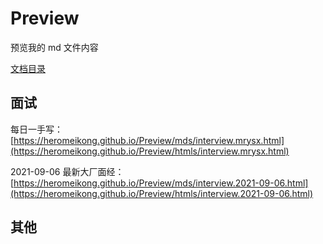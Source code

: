 # Preview

预览我的 md 文件内容

[文档目录](https://heromeikong.github.io/Preview/)

## 面试

每日一手写：[https://heromeikong.github.io/Preview/mds/interview.mrysx.html](https://heromeikong.github.io/Preview/htmls/interview.mrysx.html)

2021-09-06 最新大厂面经：[https://heromeikong.github.io/Preview/mds/interview.2021-09-06.html](https://heromeikong.github.io/Preview/htmls/interview.2021-09-06.html)

## 其他
